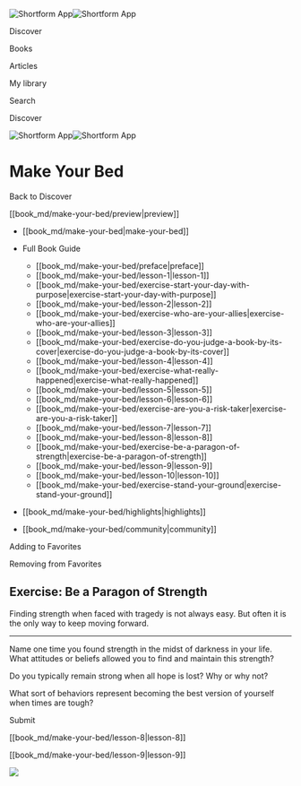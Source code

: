 ![Shortform App](/img/logo.36a2399e.svg)![Shortform App](/img/logo-dark.70c1b072.svg)

Discover

Books

Articles

My library

Search

Discover

![Shortform App](/img/logo.36a2399e.svg)![Shortform App](/img/logo-dark.70c1b072.svg)

# Make Your Bed

Back to Discover

[[book_md/make-your-bed/preview|preview]]

  * [[book_md/make-your-bed|make-your-bed]]
  * Full Book Guide

    * [[book_md/make-your-bed/preface|preface]]
    * [[book_md/make-your-bed/lesson-1|lesson-1]]
    * [[book_md/make-your-bed/exercise-start-your-day-with-purpose|exercise-start-your-day-with-purpose]]
    * [[book_md/make-your-bed/lesson-2|lesson-2]]
    * [[book_md/make-your-bed/exercise-who-are-your-allies|exercise-who-are-your-allies]]
    * [[book_md/make-your-bed/lesson-3|lesson-3]]
    * [[book_md/make-your-bed/exercise-do-you-judge-a-book-by-its-cover|exercise-do-you-judge-a-book-by-its-cover]]
    * [[book_md/make-your-bed/lesson-4|lesson-4]]
    * [[book_md/make-your-bed/exercise-what-really-happened|exercise-what-really-happened]]
    * [[book_md/make-your-bed/lesson-5|lesson-5]]
    * [[book_md/make-your-bed/lesson-6|lesson-6]]
    * [[book_md/make-your-bed/exercise-are-you-a-risk-taker|exercise-are-you-a-risk-taker]]
    * [[book_md/make-your-bed/lesson-7|lesson-7]]
    * [[book_md/make-your-bed/lesson-8|lesson-8]]
    * [[book_md/make-your-bed/exercise-be-a-paragon-of-strength|exercise-be-a-paragon-of-strength]]
    * [[book_md/make-your-bed/lesson-9|lesson-9]]
    * [[book_md/make-your-bed/lesson-10|lesson-10]]
    * [[book_md/make-your-bed/exercise-stand-your-ground|exercise-stand-your-ground]]
  * [[book_md/make-your-bed/highlights|highlights]]
  * [[book_md/make-your-bed/community|community]]



Adding to Favorites 

Removing from Favorites 

## Exercise: Be a Paragon of Strength

Finding strength when faced with tragedy is not always easy. But often it is the only way to keep moving forward.

* * *

Name one time you found strength in the midst of darkness in your life. What attitudes or beliefs allowed you to find and maintain this strength?

Do you typically remain strong when all hope is lost? Why or why not?

What sort of behaviors represent becoming the best version of yourself when times are tough?

Submit 

[[book_md/make-your-bed/lesson-8|lesson-8]]

[[book_md/make-your-bed/lesson-9|lesson-9]]

![](https://bat.bing.com/action/0?ti=56018282&Ver=2&mid=eacbdcb1-79dd-4541-b9ac-de8f7803e320&sid=f30c5e70639211ee87d33f0876d93783&vid=f30c9700639211eeb3a75d830392c94f&vids=0&msclkid=N&pi=0&lg=en-US&sw=800&sh=600&sc=24&nwd=1&tl=Shortform%20%7C%20Make%20Your%20Bed&p=https%3A%2F%2Fwww.shortform.com%2Fapp%2Fbook%2Fmake-your-bed%2Fexercise-be-a-paragon-of-strength&r=&lt=455&evt=pageLoad&sv=1&rn=475823)
